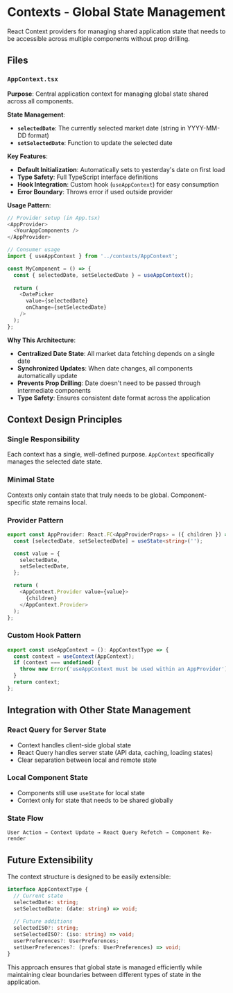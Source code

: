 # Contexts - Global State Management

React Context providers for managing shared application state that needs to be accessible across multiple components without prop drilling.

## Files

### `AppContext.tsx`

**Purpose**: Central application context for managing global state shared across all components.

**State Management**:

- **`selectedDate`**: The currently selected market date (string in YYYY-MM-DD format)
- **`setSelectedDate`**: Function to update the selected date

**Key Features**:

- **Default Initialization**: Automatically sets to yesterday's date on first load
- **Type Safety**: Full TypeScript interface definitions
- **Hook Integration**: Custom hook (`useAppContext`) for easy consumption
- **Error Boundary**: Throws error if used outside provider

**Usage Pattern**:

```typescript
// Provider setup (in App.tsx)
<AppProvider>
  <YourAppComponents />
</AppProvider>

// Consumer usage
import { useAppContext } from '../contexts/AppContext';

const MyComponent = () => {
  const { selectedDate, setSelectedDate } = useAppContext();
  
  return (
    <DatePicker 
      value={selectedDate}
      onChange={setSelectedDate}
    />
  );
};
```

**Why This Architecture**:

- **Centralized Date State**: All market data fetching depends on a single date
- **Synchronized Updates**: When date changes, all components automatically update
- **Prevents Prop Drilling**: Date doesn't need to be passed through intermediate components
- **Type Safety**: Ensures consistent date format across the application

## Context Design Principles

### Single Responsibility

Each context has a single, well-defined purpose. `AppContext` specifically manages the selected date state.

### Minimal State

Contexts only contain state that truly needs to be global. Component-specific state remains local.

### Provider Pattern

```typescript
export const AppProvider: React.FC<AppProviderProps> = ({ children }) => {
  const [selectedDate, setSelectedDate] = useState<string>('');

  const value = {
    selectedDate,
    setSelectedDate,
  };

  return (
    <AppContext.Provider value={value}>
      {children}
    </AppContext.Provider>
  );
};
```

### Custom Hook Pattern

```typescript
export const useAppContext = (): AppContextType => {
  const context = useContext(AppContext);
  if (context === undefined) {
    throw new Error('useAppContext must be used within an AppProvider');
  }
  return context;
};
```

## Integration with Other State Management

### React Query for Server State

- Context handles client-side global state
- React Query handles server state (API data, caching, loading states)
- Clear separation between local and remote state

### Local Component State

- Components still use `useState` for local state
- Context only for state that needs to be shared globally

### State Flow

```
User Action → Context Update → React Query Refetch → Component Re-render
```

## Future Extensibility

The context structure is designed to be easily extensible:

```typescript
interface AppContextType {
  // Current state
  selectedDate: string;
  setSelectedDate: (date: string) => void;
  
  // Future additions
  selectedISO?: string;
  setSelectedISO?: (iso: string) => void;
  userPreferences?: UserPreferences;
  setUserPreferences?: (prefs: UserPreferences) => void;
}
```

This approach ensures that global state is managed efficiently while maintaining clear boundaries between different types of state in the application.
